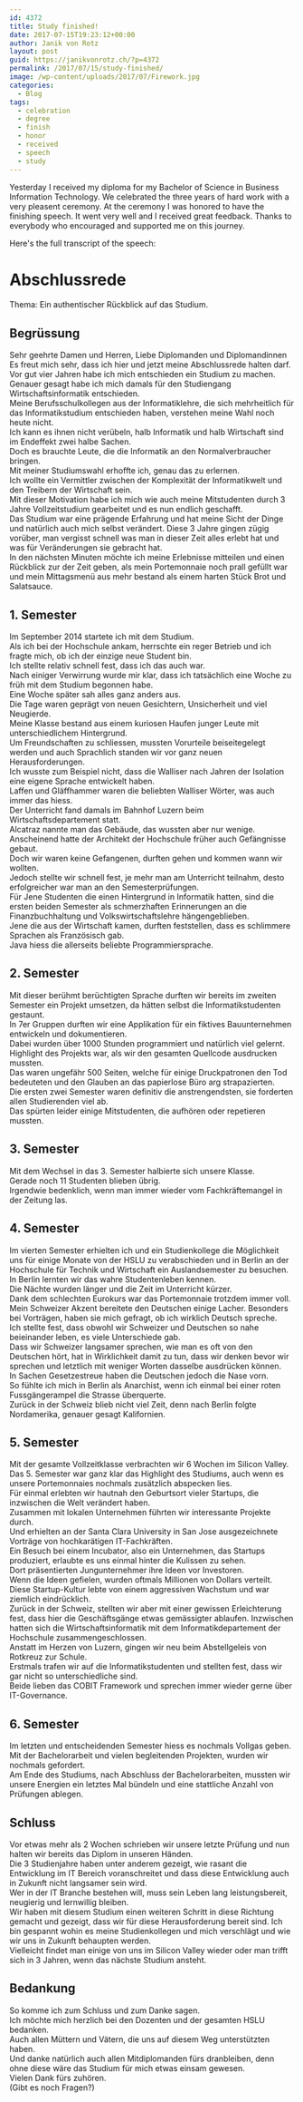 ```yaml
---
id: 4372
title: Study finished!
date: 2017-07-15T19:23:12+00:00
author: Janik von Rotz
layout: post
guid: https://janikvonrotz.ch/?p=4372
permalink: /2017/07/15/study-finished/
image: /wp-content/uploads/2017/07/Firework.jpg
categories:
  - Blog
tags:
  - celebration
  - degree
  - finish
  - honor
  - received
  - speech
  - study
---
```

Yesterday I received my diploma for my Bachelor of Science in Business Information Technology. We celebrated the three years of hard work with a very pleasent ceremony. At the ceremony I was honored to have the finishing speech. It went very well and I received great feedback. Thanks to everybody who encouraged and supported me on this journey.
<!--more-->

Here's the full transcript of the speech:

# Abschlussrede

Thema: Ein authentischer Rückblick auf das Studium.  

## Begrüssung

Sehr geehrte Damen und Herren, Liebe Diplomanden und Diplomandinnen  
Es freut mich sehr, dass ich hier und jetzt meine Abschlussrede halten darf.
Vor gut vier Jahren habe ich mich entschieden ein Studium zu machen.  
Genauer gesagt habe ich mich damals für den Studiengang Wirtschaftsinformatik entschieden.  
Meine Berufsschulkollegen aus der Informatiklehre, die sich mehrheitlich für das Informatikstudium entschieden haben, verstehen meine Wahl noch heute nicht.  
Ich kann es ihnen nicht verübeln, halb Informatik und halb Wirtschaft sind im Endeffekt zwei halbe Sachen.  
Doch es brauchte Leute, die die Informatik an den Normalverbraucher bringen.  
Mit meiner Studiumswahl erhoffte ich, genau das zu erlernen.  
Ich wollte ein Vermittler zwischen der Komplexität der Informatikwelt und den Treibern der Wirtschaft sein.  
Mit dieser Motivation habe ich mich wie auch meine Mitstudenten durch 3 Jahre Vollzeitstudium gearbeitet und es nun endlich geschafft.  
Das Studium war eine prägende Erfahrung und hat meine Sicht der Dinge und natürlich auch mich selbst verändert.
Diese 3 Jahre gingen zügig vorüber, man vergisst schnell was man in dieser Zeit alles erlebt hat und was für Veränderungen sie gebracht hat.  
In den nächsten Minuten möchte ich meine Erlebnisse mitteilen und einen Rückblick zur der Zeit geben, als mein Portemonnaie noch prall gefüllt war und mein Mittagsmenü aus mehr bestand als einem harten Stück Brot und Salatsauce.  

## 1. Semester

Im September 2014 startete ich mit dem Studium.  
Als ich bei der Hochschule ankam, herrschte ein reger Betrieb und ich fragte mich, ob ich der einzige neue Student bin.  
Ich stellte relativ schnell fest, dass ich das auch war.  
Nach einiger Verwirrung wurde mir klar, dass ich tatsächlich eine Woche zu früh mit dem Studium begonnen habe.  
Eine Woche später sah alles ganz anders aus.  
Die Tage waren geprägt von neuen Gesichtern, Unsicherheit und viel Neugierde.  
Meine Klasse bestand aus einem kuriosen Haufen junger Leute mit unterschiedlichem Hintergrund.  
Um Freundschaften zu schliessen, mussten Vorurteile beiseitegelegt werden und auch Sprachlich standen wir vor ganz neuen Herausforderungen.  
Ich wusste zum Beispiel nicht, dass die Walliser nach Jahren der Isolation eine eigene Sprache entwickelt haben.  
Laffen und Gläffhammer waren die beliebten Walliser Wörter, was auch immer das hiess.  
Der Unterricht fand damals im Bahnhof Luzern beim Wirtschaftsdepartement statt.  
Alcatraz nannte man das Gebäude, das wussten aber nur wenige.  
Anscheinend hatte der Architekt der Hochschule früher auch Gefängnisse gebaut.  
Doch wir waren keine Gefangenen, durften gehen und kommen wann wir wollten.  
Jedoch stellte wir schnell fest, je mehr man am Unterricht teilnahm, desto erfolgreicher war man an den Semesterprüfungen.  
Für Jene Studenten die einen Hintergrund in Informatik hatten, sind die ersten beiden Semester als schmerzhaften Erinnerungen an die Finanzbuchhaltung und Volkswirtschaftslehre hängengeblieben.  
Jene die aus der Wirtschaft kamen, durften feststellen, dass es schlimmere Sprachen als Französisch gab.  
Java hiess die allerseits beliebte Programmiersprache.  

## 2. Semester

Mit dieser berühmt berüchtigten Sprache durften wir bereits im zweiten Semester ein Projekt umsetzen, da hätten selbst die Informatikstudenten gestaunt.  
In 7er Gruppen durften wir eine Applikation für ein fiktives Bauunternehmen entwickeln und dokumentieren.  
Dabei wurden über 1000 Stunden programmiert und natürlich viel gelernt.  
Highlight des Projekts war, als wir den gesamten Quellcode ausdrucken mussten.  
Das waren ungefähr 500 Seiten, welche für einige Druckpatronen den Tod bedeuteten und den Glauben an das papierlose Büro arg strapazierten.  
Die ersten zwei Semester waren definitiv die anstrengendsten, sie forderten allen Studierenden viel ab.  
Das spürten leider einige Mitstudenten, die aufhören oder repetieren mussten.  

## 3. Semester

Mit dem Wechsel in das 3. Semester halbierte sich unsere Klasse.  
Gerade noch 11 Studenten blieben übrig.  
Irgendwie bedenklich, wenn man immer wieder vom Fachkräftemangel in der Zeitung las.  

## 4. Semester

Im vierten Semester erhielten ich und ein Studienkollege die Möglichkeit uns für einige Monate von der HSLU zu verabschieden und in Berlin an der Hochschule für Technik und Wirtschaft ein Auslandsemester zu besuchen.  
In Berlin lernten wir das wahre Studentenleben kennen.  
Die Nächte wurden länger und die Zeit im Unterricht kürzer.  
Dank dem schlechten Eurokurs war das Portemonnaie trotzdem immer voll.
Mein Schweizer Akzent bereitete den Deutschen einige Lacher.
Besonders bei Vorträgen, haben sie mich gefragt, ob ich wirklich Deutsch spreche.  
Ich stellte fest, dass obwohl wir Schweizer und Deutschen so nahe beieinander leben, es viele Unterschiede gab.  
Dass wir Schweizer langsamer sprechen, wie man es oft von den Deutschen hört, hat in Wirklichkeit damit zu tun, dass wir denken bevor wir sprechen und letztlich mit weniger Worten dasselbe ausdrücken können.  
In Sachen Gesetzestreue haben die Deutschen jedoch die Nase vorn.  
So fühlte ich mich in Berlin als Anarchist, wenn ich einmal bei einer roten Fussgängerampel die Strasse überquerte.  
Zurück in der Schweiz blieb nicht viel Zeit, denn nach Berlin folgte Nordamerika, genauer gesagt Kalifornien.  

## 5. Semester

Mit der gesamte Vollzeitklasse verbrachten wir 6 Wochen im Silicon Valley.  
Das 5. Semester war ganz klar das Highlight des Studiums, auch wenn es unsere Portemonnaies nochmals zusätzlich abspecken lies.  
Für einmal erlebten wir hautnah den Geburtsort vieler Startups, die inzwischen die Welt verändert haben.  
Zusammen mit lokalen Unternehmen führten wir interessante Projekte durch.  
Und erhielten an der Santa Clara University in San Jose ausgezeichnete Vorträge von hochkarätigen IT-Fachkräften.  
Ein Besuch bei einem Incubator, also ein Unternehmen, das Startups produziert, erlaubte es uns einmal hinter die Kulissen zu sehen.  
Dort präsentierten Jungunternehmer ihre Ideen vor Investoren.  
Wenn die Ideen gefielen, wurden oftmals Millionen von Dollars verteilt.  
Diese Startup-Kultur lebte von einem aggressiven Wachstum und war ziemlich eindrücklich.  
Zurück in der Schweiz, stellten wir aber mit einer gewissen Erleichterung fest, dass hier die Geschäftsgänge etwas gemässigter ablaufen.
Inzwischen hatten sich die Wirtschaftsinformatik mit dem Informatikdepartement der Hochschule zusammengeschlossen.  
Anstatt im Herzen von Luzern, gingen wir neu beim Abstellgeleis von Rotkreuz zur Schule.  
Erstmals trafen wir auf die Informatikstudenten und stellten fest, dass wir gar nicht so unterschiedliche sind.  
Beide lieben das COBIT Framework und sprechen immer wieder gerne über IT-Governance.  

## 6. Semester

Im letzten und entscheidenden Semester hiess es nochmals Vollgas geben.  
Mit der Bachelorarbeit und vielen begleitenden Projekten, wurden wir nochmals gefordert.  
Am Ende des Studiums, nach Abschluss der Bachelorarbeiten, mussten wir unsere Energien ein letztes Mal bündeln und eine stattliche Anzahl von Prüfungen ablegen.  

## Schluss

Vor etwas mehr als 2 Wochen schrieben wir unsere letzte Prüfung und nun halten wir bereits das Diplom in unseren Händen.  
Die 3 Studienjahre haben unter anderem gezeigt, wie rasant die Entwicklung im IT Bereich voranschreitet und dass diese Entwicklung auch in Zukunft nicht langsamer sein wird.  
Wer in der IT Branche bestehen will, muss sein Leben lang leistungsbereit, neugierig und lernwillig bleiben.  
Wir haben mit diesem Studium einen weiteren Schritt in diese Richtung gemacht und gezeigt, dass wir für diese Herausforderung bereit sind.
Ich bin gespannt wohin es meine Studienkollegen und mich verschlägt und wie wir uns in Zukunft behaupten werden.  
Vielleicht findet man einige von uns im Silicon Valley wieder oder man trifft sich in 3 Jahren, wenn das nächste Studium ansteht.  

## Bedankung

So komme ich zum Schluss und zum Danke sagen.  
Ich möchte mich herzlich bei den Dozenten und der gesamten HSLU bedanken.  
Auch allen Müttern und Vätern, die uns auf diesem Weg unterstützten haben.  
Und danke natürlich auch allen Mitdiplomanden fürs dranbleiben, denn ohne diese wäre das Studium für mich etwas einsam gewesen.  
Vielen Dank fürs zuhören.  
(Gibt es noch Fragen?)  
